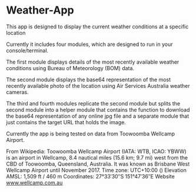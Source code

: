 # Weather-App

This app is designed to display the current weather conditions at a specific location 

Currently it includes four modules, which are designed to run in your console/terminal.

  The first module displays details of the most recently available weather conditions using Bureau of Meteorology (BOM) data.

  The second module displays the base64 representation of the most recently available photo of the location using Air Services Australia weather cameras.
  
  The third and fourth modules replicate the second module but splits the second module into a helper module that contains the function to download the base64 representation of any online jpg file and a separate module that just contains the target URL that holds the image.

Currently the app is being tested on data from Toowoomba Wellcamp Airport.

From Wikipedia: Toowoomba Wellcamp Airport (IATA: WTB, ICAO: YBWW) is an airport in Wellcamp,
8.4 nautical miles (15.6 km; 9.7 mi) west from the CBD of Toowoomba, Queensland, Australia. 
It was known as Brisbane West Wellcamp Airport until November 2017. 
Time zone:  UTC+10:00 ()
Elevation AMSL:  1,509 ft / 460 m
Coordinates:  27°33′30″S 151°47′36″E
Website	www.wellcamp.com.au


